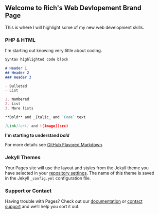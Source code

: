 ## Welcome to Rich's Web Devlopement Brand Page

This is where I will highlight some of my new web development skills.
### PHP & HTML

I'm starting out knowing very little about coding.

```markdown
Syntax highlighted code block

# Header 1
## Header 2
### Header 3

- Bulleted
- List

1. Numbered
2. List
3. More lists

**Bold** and _Italic_ and `Code` text

[Link](url) and ![Image](src)
```

**I'm starting to understand _bold_** <br>

For more details see [GitHub Flavored Markdown](https://guides.github.com/features/mastering-markdown/).

### Jekyll Themes

Your Pages site will use the layout and styles from the Jekyll theme you have selected in your [repository settings](https://github.com/rn286/MyBrand/settings). The name of this theme is saved in the Jekyll `_config.yml` configuration file.

### Support or Contact

Having trouble with Pages? Check out our [documentation](https://help.github.com/categories/github-pages-basics/) or [contact support](https://github.com/contact) and we’ll help you sort it out.

